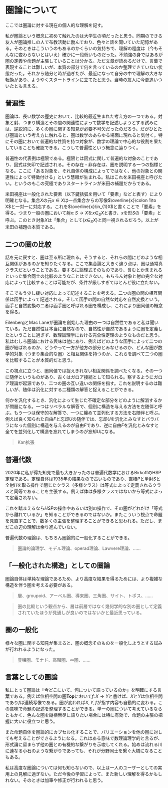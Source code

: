 # 圏論について

ここでは圏論に対する現在の個人的な理解を記す。

私が圏論という概念に初めて触れたのは大学生の頃だったと思う。同期のできる友人が圏論推しの人で布教活動に励んでおり、色々と話を聞いていた記憶がある。そのときはこういうのもあるのかくらいの気持ちで、理解の程度は（今もそんなに変わらないとはいえ）確かに一段低いものだった。不勉強の身ではあるが圏の定義や命題が主張していることは分かる。ただ文章が読めるだけで、言葉で表現することは難しいが、本質の部分で何を言っているのか整理できていない状態だった。それから随分と時が過ぎたが、最近になって自分の中で理解の大きな転換があり、ようやくスタートラインに立てたと思う。当時の友人に今更追いついたとも言える。

## 普遍性

圏論は、長い数学の歴史において、比較的最近生まれた考え方の一つである。対象と射、つまり構造とその間の関連性によって数学を記述しようとする試みには、逆説的に、多くの圏に関する知見が必要不可欠だったのだろう。だがひとたび圏論という考え方に触れると、圏は数学のあらゆる場面に現れると気付く。特にその圏において普遍的な性質を持つ対象が、数学の理論で中心的な役割を果たしていることも確認できる。こうして普遍性という概念に辿りつく。

普遍性の代表例は極限である。極限とは図式に関して普遍的な対象のことであり、図式は矢印で記述される。その存在・非存在は、圏を説明する一つの指標となる。ここに「ある対象を、それ自体の構成によってではなく、他の対象との関連性によって特徴付ける」という慧眼が生まれる。私はこれを米田視座と呼びたい。というのもこの究極でありスタートラインが米田の補題だからである。

米田視座は一般化された要素（以下鍵括弧を用いて「要素」などと表す）により明確となる。集合$X$の元$x\in X$は一点集合からの写像$\overline{x}\colon 1\to X$と一対一に対応する。これを$\overline{x}\in_{1}X$と書くことで「要素」を得る。つまり一般の圏において射$x\colon S\rightarrow X$を$x\in_{S}X$と書き、$x$を形$S$の「要素」と呼ぶ。このとき対象$X$は「集合」として$\lbrace x\in_{S}X \rbrace$と同一視されるだろう。以上が米田の補題の本質である。


## 二つの圏の比較

話を元に戻すと、圏は至る所に現れる。そうすると、それらの間にどのような相互関係があるのかを知りたくなる。ここで集合論と大きく違う点は、圏は通常真クラスだということである。要するに論理式そのものであり、含むとか含まれるといった集合同士の比較のようなことはできない。もちろん対象と射の完全な対応によって比較することは可能だが、条件が厳しすぎてほとんど役に立たない。

そこでもう少し緩い対応によって記述することを考える。二つの圏の間の相互関係は函手によって記述される。そして函手の間の自然な対応を自然変換という。函手と自然変換の二者は函手圏と呼ばれる圏を構成し、これにより圏同値の概念を得る。

EilenbergとMac Laneが圏論を創始した理由の一つは自然性であると私は聞いている。ただ自然性は本当に自然なので、自然性が自然であるように圏を定義したということに過ぎず、数理論理学における完全性定理のようなものだと思う。私はむしろ圏論における興味は他にあり、例えばどのような函手によって二つの圏が結ばれるのか、どうやって一方が他方の部分とみなせるのか、どんな圏が数学的対象（つまり集合的な圏）と相互関係を持つのか、これらを調べて二つの圏を比較することが本質的だと思う。

この視点に立つと、圏同値では捉えきれない相互関係を調べたくなる。その一つに随伴というものがあり、古くはガロア接続として知られる。察するようにガロア理論が起源であり、二つの圏の互い違いの関係を指す。これを説明するのは難しいが、随伴は汎化に対する二種類の解答と捉えることができる。

何かを汎化するとき、汎化によって生じた不確定な部分をどのように解消するかが問題になる。一つはリベラルな解答で、個別に構造を与える方法を左随伴と呼ぶ。もう一つは保守的な解答で、一つに纏めて並列化する方法を右随伴と呼ぶ。例えば良く知られた自由$F$と忘却$U$の随伴では、忘却$U$を汎化とみなすとバラバラになった個別に構造を与えるのが自由$F$であり、逆に自由$F$を汎化とみなすと全てを並列化して構造を忘れてしまうのが忘却$U$になる。

> Kan拡張


## 普遍代数

2020年に私が得た知見で最も大きかったのは普遍代数学におけるBirkoffのHSP定理である。定理自体は1935年の結果なので古いものであり、直積$P$と単射$S$と全射$H$を取る操作で閉じたクラス（多様クラス）は等式によって定義されるクラスと同等であることを主張する。例えば体は多様クラスではないから等式によって定義されない。

これを踏まえるなら$HSP$の操作やあるいは別の操作で、その圏がどれだけ「等式から離れているか」を知ることができるのではないか。またこういう視点で命題を見直すことで、数多くの主張を整理することができると思われる。ただし、まだこの辺の理解は余り進んでいない。

普遍代数の理論は、もちろん圏論的に一般化することができる。

> 圏論的論理学、モデル理論、operad理論、Lawvere理論、……



## 「一般化された構造」としての圏論


圏論自体は単純な理論であるため、より高度な結果を得るためには、より複雑な構造を伴う圏を考える必要がある。

> 層、groupoid、アーベル圏、導来圏、三角圏、サイト、トポス、……

> 圏の比較という観点から、層は前層ではなく幾何学的な別の圏として定義されていたほうが見通しが良いのではないかと最近思っている。


## 圏の一般化

様々な圏に関する知見が集まると、圏の概念そのものを一般化しようとする試みが行われるようになった。

> 豊穣圏、モナド、高階圏、∞圏、……



## 言葉としての圏論

私にとって圏論は「今どこにいて、何について語っているのか」を明確にする言葉である。例えば位相空間の圏$\mathbf{Top}$において$f\colon X\rightarrow Y$と書けば、$X$と$Y$は位相空間であり$f$は連続写像である。圏が変われば$X, Y, f$が指す内容も自動的に変わる。この意味で命題の記述を整理することができる。単一の圏について考えているならともかく、色んな圏を縦横無尽に語りたい場合には特に有効で、命題の主張の把握に大いに役立つと思う。

また命題自体を圏論的にカプセル化することで、バリエーションを他の圏に対しても考えることができるようになる。これはある意味で数理論理学的と言るが、形式論に留まらず他の圏との有機的な繋がりを示唆してくれる。始めは流れる川に連なる小石のような繋がりであっても、それが分野同士を繋ぐ大橋になることもある。

私は高度な圏論については何も知らないので、以上は一人のユーザーとしての実用上の見解に過ぎない。ただ今後の学習によって、また新しい理解を得るかもしれない。そのときは加筆や修正が行われると思う。

